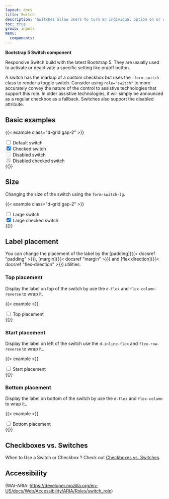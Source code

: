 ```yaml
---
layout: docs
title: Switch
description: "Switches allow users to turn an individual option on or off. "
toc: true
group: inputs
menu:
  components:
---
```


**Bootstrap 5 Switch component**

Responsive Switch build with the latest Bootstrap 5. They are usually used to activate or deactivate a specific setting like on/off button.

A switch has the markup of a custom checkbox but uses the `.form-switch` class to render a toggle switch. Consider using `role="switch"` to more accurately convey the nature of the control to assistive technologies that support this role. In older assistive technologies, it will simply be announced as a regular checkbox as a fallback. Switches also support the disabled attribute.

## Basic examples

{{< example class="d-grid gap-2" >}}
<div class="form-check form-switch">
  <input class="form-check-input" type="checkbox" role="switch" id="switchCheckDefault" />
  <label class="form-check-label" for="switchCheckDefault">Default switch</label>
</div>
<div class="form-check form-switch">
  <input class="form-check-input" type="checkbox" role="switch" id="switchCheckChecked" checked />
  <label class="form-check-label" for="switchCheckChecked">Checked switch</label>
</div>
<div class="form-check form-switch">
  <input class="form-check-input" type="checkbox" role="switch" id="switchCheckDisabled" disabled />
  <label class="form-check-label" for="switchCheckDisabled">Disabled switch</label>
</div>
<div class="form-check form-switch">
  <input class="form-check-input" type="checkbox" role="switch" id="switchCheckCheckedDisabled" checked disabled />
  <label class="form-check-label" for="switchCheckCheckedDisabled">Disabled checked switch</label>
</div>
{{</ example >}}

## Size

Changing the size of the switch using the `form-switch-lg`.

{{< example class="d-grid gap-2" >}}
<div class="form-check form-switch form-switch-lg">
    <input class="form-check-input" type="checkbox" role="switch" id="switchSizeLarge" />
    <label class="form-check-label" for="switchSizeLarge">Large switch</label>
</div>
<div class="form-check form-switch form-switch-lg">
    <input class="form-check-input" type="checkbox" role="switch" id="switchSizeLargeChecked" checked />
    <label class="form-check-label" for="switchSizeLargeChecked">Large checked switch</label>
</div>
{{</ example >}}

## Label placement

You can change the placement of the label by the [padding]({{< docsref "padding" >}}), [margin]({{< docsref "margin" >}}) and [flex direction]({{< docsref "flex-direction" >}}) utilities.

### Top placement

Display the label on top of the switch by use the `d-flex` and `flex-column-reverse` to wrap it.

{{< example >}}
<div class="form-check form-switch p-0">
  <div class="d-flex flex-column-reverse gap-1">
    <input class="form-check-input ms-0" type="checkbox" role="switch" id="switchCheckLabelTop" />
    <label class="form-check-label" for="switchCheckLabelTop">Top placement</label>
  </div>
</div>
{{</ example >}}

### Start placement 

Display the label on left of the switch use the `d-inline-flex` and `flex-row-reverse` to wrap it..

{{< example >}}
<div class="form-check form-switch p-0">
  <div class="d-inline-flex flex-row-reverse gap-1">
    <input class="form-check-input ms-0" type="checkbox" role="switch" id="switchCheckLabelStart" />
    <label class="form-check-label" for="switchCheckLabelStart">Start placement</label>
  </div>
</div>
{{</ example >}}

### Bottom placement

Display the label on bottom of the switch by use the `d-flex` and `flex-column` to wrap it..

{{< example >}}
<div class="form-check form-switch p-0">
  <div class="d-flex flex-column gap-1">
    <input class="form-check-input ms-0" type="checkbox" role="switch" id="switchCheckLabelBottom" />
    <label class="form-check-label" for="switchCheckLabelBottom">Bottom placement</label>
  </div>
</div>
{{</ example >}}

## Checkboxes vs. Switches

When to Use a Switch or Checkbox ? Check out [Checkboxes vs. Switches](https://uxplanet.org/checkbox-vs-toggle-switch-7fc6e83f10b8).

## Accessibility

(WAI-ARIA: https://developer.mozilla.org/en-US/docs/Web/Accessibility/ARIA/Roles/switch_role)